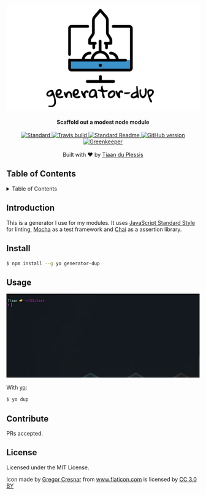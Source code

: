 <div align="center">
  <img src="media/banner.png" alt="generator-dup">
</div>
<br>
<div align="center">
  <strong>Scaffold out a modest node module</strong>
</div>
<br>
<div align="center">
    <a href="https://github.com/feross/standard">
      <img src="https://img.shields.io/badge/code%20style-standard-brightgreen.svg?style=flat-square" alt="Standard" />
    </a>
    <a href="https://travis-ci.org/tiaanduplessis/generator-dup">
      <img src="https://img.shields.io/travis/tiaanduplessis/generator-dup/master.svg?style=flat-square" alt="Travis build" />
    </a>
    <a href="https://github.com/RichardLitt/standard-readme)">
      <img src="https://img.shields.io/badge/standard--readme-OK-green.svg?style=flat-square" alt="Standard Readme" />
    </a>
    <a href="https://badge.fury.io/gh/tiaanduplessis%2Fgenerator-dup">
      <img src="https://badge.fury.io/gh/tiaanduplessis%2Fgenerator-dup.svg?style=flat-square" alt="GitHub version" />
   </a>
   <a href="https://greenkeeper.io/">
      <img src="https://badges.greenkeeper.io/tiaanduplessis/generator-dup.svg?style=flat-square" alt="Greenkeeper" />
   </a>
</div>
<br>
<div align="center">
  Built with ❤︎ by <a href="http://tiaanduplessis.co.za">Tiaan du Plessis</a>
</div>

<h2>Table of Contents</h2>
<details>
  <summary>Table of Contents</summary>
  <li><a href="#introduction">Introduction</a></li>
  <li><a href="#install">Install</a></li>
  <li><a href="#usage">Usage</a></li>
  <li><a href="#oss">OSS</a></li>
  <li><a href="#contribute">Contribute</a></li>
  <li><a href="#license">License</a></li>
</details>

## Introduction

This is a generator I use for my modules. It uses [JavaScript Standard Style](https://github.com/feross/standard) for linting, [Mocha](http://mochajs.org/) as a test framework and [Chai](http://chaijs.com/) as a assertion library.

## Install

```sh
$ npm install --g yo generator-dup
```

## Usage

<div align="center">
  <img src="media/demo.gif" alt="demo">
</div>

With [yo](https://github.com/yeoman/yo):

```sh
$ yo dup
```

## Contribute

PRs accepted.

## License

Licensed under the MIT License.

Icon made by <a href="http://www.flaticon.com/authors/gregor-cresnar" title="Gregor Cresnar">Gregor Cresnar</a> from <a href="http://www.flaticon.com" title="Flaticon">www.flaticon.com</a> is licensed by <a href="http://creativecommons.org/licenses/by/3.0/" title="Creative Commons BY 3.0" target="_blank">CC 3.0 BY</a>
